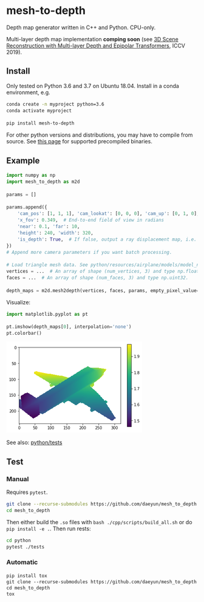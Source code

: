 # mesh-to-depth

Depth map generator written in C++ and Python. CPU-only.

Multi-layer depth map implementation **comping soon** (see [3D Scene Reconstruction with Multi-layer Depth and Epipolar Transformers](https://research.dshin.org/iccv19/multi-layer-depth/), ICCV 2019).

## Install

Only tested on Python 3.6 and 3.7 on Ubuntu 18.04. Install in a conda environment, e.g.

```bash
conda create -n myproject python=3.6
conda activate myproject

pip install mesh-to-depth
```

For other python versions and distributions,  you may have to compile from source.
See [this page](https://pypi.org/project/mesh-to-depth/#files) for supported precompiled binaries.

## Example

```python
import numpy as np
import mesh_to_depth as m2d

params = []

params.append({
    'cam_pos': [1, 1, 1], 'cam_lookat': [0, 0, 0], 'cam_up': [0, 1, 0],
    'x_fov': 0.349,  # End-to-end field of view in radians
    'near': 0.1, 'far': 10,
    'height': 240, 'width': 320,
    'is_depth': True,  # If false, output a ray displacement map, i.e. from the mesh surface to the camera center.
})
# Append more camera parameters if you want batch processing.

# Load triangle mesh data. See python/resources/airplane/models/model_normalized.obj
vertices = ...  # An array of shape (num_vertices, 3) and type np.float32.
faces = ...  # An array of shape (num_faces, 3) and type np.uint32.

depth_maps = m2d.mesh2depth(vertices, faces, params, empty_pixel_value=np.nan)
```

Visualize:

```python
import matplotlib.pyplot as pt

pt.imshow(depth_maps[0], interpolation='none')
pt.colorbar()
```

![matplotlib figure of the generated depth map](./docs/images/figure1.png)

See also: [python/tests](python/tests/test_depth_generation.py)

## Test

### Manual

Requires `pytest`.

```bash
git clone --recurse-submodules https://github.com/daeyun/mesh_to_depth
cd mesh_to_depth
```

Then either build the `.so` files with `bash ./cpp/scripts/build_all.sh` or do `pip install -e .`. Then run rests:

```bash
cd python
pytest ./tests
```

### Automatic

```
pip install tox
git clone --recurse-submodules https://github.com/daeyun/mesh_to_depth
cd mesh_to_depth
tox
```
